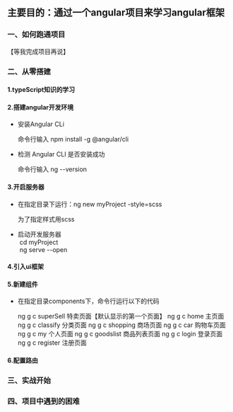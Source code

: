 ## 主要目的：通过一个angular项目来学习angular框架
### 一、如何跑通项目
【等我完成项目再说】
### 二、从零搭建
#### 1.typeScript知识的学习
#### 2.搭建angular开发环境
- 安装Angular CLi
    <p>命令行输入 npm install -g @angular/cli</P>
- 检测 Angular CLI 是否安装成功
    <p>命令行输入 ng --version</p>
#### 3.开启服务器
- 在指定目录下运行：ng new myProject -style=scss
    <p>为了指定样式用scss</p>
- 启动开发服务器<br />
  cd myProject<br />
  ng serve --open
#### 4.引入ui框架
#### 5.新建组件
- 在指定目录components下，命令行运行以下的代码
	
	 ng g c superSell  特卖页面【默认显示的第一个页面】
	 ng g c home       主页面 
	 ng g c classify   分类页面 
	 ng g c shopping   商场页面 
	 ng g c car	   购物车页面 
	 ng g c my  	   个人页面 
	 ng g c goodslist  商品列表页面 
	 ng g c login      登录页面 
	 ng g c register  注册页面 
#### 6.配置路由
###  三、实战开始
###  四、项目中遇到的困难

